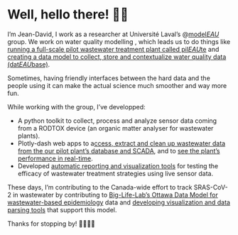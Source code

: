 # Well, hello there! 👋🏻

I’m Jean-David, I work as a researcher at  Université Laval’s @[model*EAU*](https://github.com/modelEAU) group. We work on water quality modelling , which leads us to do things like [running a full-scale pilot wastewater treatment plant called pil*EAU*te](https://modeleau.fsg.ulaval.ca/news/?L=1&tx_ttnews%5Btt_news%5D=238&cHash=6090152d24588d3a797a08078ce96ba9) and [creating a data model to collect, store and contextualize water quality data (dat*EAU*base)](https://modeleau.fsg.ulaval.ca/projects/?no_cache=1&L=1&tx_fsgprofs_pi2[mode]=describe&tx_fsgprofs_pi2[projid]=27).

Sometimes, having friendly interfaces between the hard data and the people using it can make the actual science much smoother and way more fun.

While working with the group, I’ve developped:
* A python toolkit to collect, process and analyze sensor data coming from a RODTOX device (an organic matter analyser for wastewater plants).
* Plotly-dash web apps to a[ccess, extract and clean up wastewater data from the our pilot plant’s database and SCADA](https://github.com/modelEAU/dateau_filtering), and to [see the plant’s performance in real-time](https://github.com/modelEAU/pileaute_dash).
* Developed [automatic reporting and visualization tools](https://github.com/modelEAU/AvN) for testing the efficacy of wastewater treatment strategies using live sensor data.

These days, I’m contributing to the Canada-wide effort to track SRAS-CoV-2 in wastewater by contributing to [Big-Life-Lab’s Ottawa Data Model for wastewater-based epidemiology](https://github.com/Big-Life-Lab/covid-19-wastewater) data and [developing visualization and data parsing tools](https://github.com/jeandavidt/ODM-Import/) that support this model.

Thanks for stopping by! 🤜🏻🤛🏽



